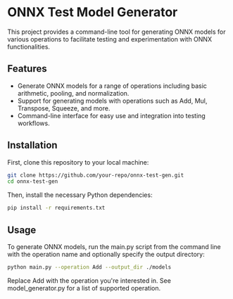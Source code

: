 # ONNX Test Model Generator

This project provides a command-line tool for generating ONNX models for various operations to facilitate testing and experimentation with ONNX functionalities.

## Features

- Generate ONNX models for a range of operations including basic arithmetic, pooling, and normalization.
- Support for generating models with operations such as Add, Mul, Transpose, Squeeze, and more.
- Command-line interface for easy use and integration into testing workflows.

## Installation

First, clone this repository to your local machine:

```sh
git clone https://github.com/your-repo/onnx-test-gen.git
cd onnx-test-gen
```

Then, install the necessary Python dependencies:

```sh
pip install -r requirements.txt
```

## Usage
To generate ONNX models, run the main.py script from the command line with the operation name and optionally specify the output directory:

```sh
python main.py --operation Add --output_dir ./models
```

Replace Add with the operation you're interested in. See model_generator.py for a list of supported operation.